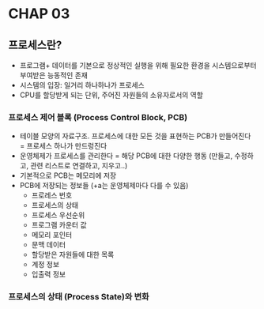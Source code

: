 # CHAP 03

## 프로세스란? 
* 프로그램+ 데이터를 기본으로 정상적인 실행을 위해 필요한 환경을 시스템으로부터 부여받은 능동적인 존재 
* 시스템의 입장: 일거리 하나하나가 프로세스 
* CPU를 할당받게 되는 단위, 주어진 자원들의 소유자로서의 역할 
### 프로세스 제어 블록 (Process Control Block, PCB)
* 테이블 모양의 자료구조. 프로세스에 대한 모든 것을 표현하는 PCB가 만들어진다 = 프로세스 하나가 만드렁진다 
* 운영체제가 프로세스를 관리한다 = 해당 PCB에 대한 다양한 행동 (만들고, 수정하고, 관련 리스트로 연결하고, 지우고..)
* 기본적으로 PCB는 메모리에 저장 
* PCB에 저장되는 정보들 (+a는 운영체제마다 다를 수 있음) 
    * 프로레스 번호
    * 프로세스의 상태
    * 프로세스 우선순위
    * 프로그램 카운터 값
    * 메모리 포인터
    * 문맥 데이터
    * 할당받은 자원들에 대한 목록 
    * 계정 정보
    * 입출력 정보 
### 프로세스의 상태 (Process State)와 변화
